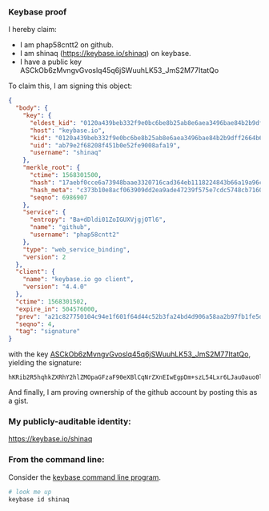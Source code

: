 ### Keybase proof

I hereby claim:

  * I am phap58cntt2 on github.
  * I am shinaq (https://keybase.io/shinaq) on keybase.
  * I have a public key ASCkOb6zMvngvGvoslq45q6jSWuuhLK53_JmS2M77ItatQo

To claim this, I am signing this object:

```json
{
  "body": {
    "key": {
      "eldest_kid": "0120a439beb332f9e0bc6be8b25ab8e6aea3496bae84b2b9dff2664b633bec8b5ab50a",
      "host": "keybase.io",
      "kid": "0120a439beb332f9e0bc6be8b25ab8e6aea3496bae84b2b9dff2664b633bec8b5ab50a",
      "uid": "ab79e2f68208f451b0e52fe9008afa19",
      "username": "shinaq"
    },
    "merkle_root": {
      "ctime": 1568301500,
      "hash": "17aebf0cce6a73948baae3320716cad364eb1118224843b66a19a96c2c6bab4dbd5692db52e3132ccf99ae153474fb969bba32e2ef3962db51ca4ed9b5ca2fff",
      "hash_meta": "c373b10e8acf063909dd2ea9ade47239f575e7cdc5748cb7160f6ff3d1fbbac2",
      "seqno": 6986907
    },
    "service": {
      "entropy": "Ba+dDldi01ZoIGUXVjgjOTl6",
      "name": "github",
      "username": "phap58cntt2"
    },
    "type": "web_service_binding",
    "version": 2
  },
  "client": {
    "name": "keybase.io go client",
    "version": "4.4.0"
  },
  "ctime": 1568301502,
  "expire_in": 504576000,
  "prev": "a21c827750104c94e1f601f64d44c52b3fa24bd4d906a58aa2b97fb1fe5de7a5",
  "seqno": 4,
  "tag": "signature"
}
```

with the key [ASCkOb6zMvngvGvoslq45q6jSWuuhLK53_JmS2M77ItatQo](https://keybase.io/shinaq), yielding the signature:

```
hKRib2R5hqhkZXRhY2hlZMOpaGFzaF90eXBlCqNrZXnEIwEgpDm+szL54Lxr6LJauOauo0lrroSyud/yZktjO+yLWrUKp3BheWxvYWTESpcCBMQgohyCd1AQTJTh9gH2TUTFKz+iS9TZBqWKorl/sf5d56XEIJSblGw1/aVNW778qMcrl4P6ezjQV4TJObS2nCMBWBRKAgHCo3NpZ8RArfR2yphYnxszlrK7R/RY9klAf6k2oLXTTlHiW8Gvxwdk3p4GICNBjzxVDBHlIodyVrcIH7AFW97NCf2Z1fFBAqhzaWdfdHlwZSCkaGFzaIKkdHlwZQildmFsdWXEINyIIA9eI6+R5Kw+qjhV1VYj7j8R4tY5jkeakKdkc1KBo3RhZ80CAqd2ZXJzaW9uAQ==

```

And finally, I am proving ownership of the github account by posting this as a gist.

### My publicly-auditable identity:

https://keybase.io/shinaq

### From the command line:

Consider the [keybase command line program](https://keybase.io/download).

```bash
# look me up
keybase id shinaq
```
